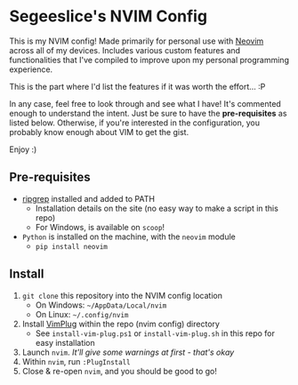 # Segeeslice's NVIM Config

This is my NVIM config! Made primarily for personal use with
[Neovim](https://neovim.io) across all of my devices. Includes various custom
features and functionalities that I've compiled to improve upon my personal
programming experience.

This is the part where I'd list the features if it was worth the effort... :P

In any case, feel free to look through and see what I have! It's commented
enough to understand the intent. Just be sure to have the **pre-requisites** as
listed below. Otherwise, if you're interested in the configuration, you
probably know enough about VIM to get the gist.

Enjoy :)

## Pre-requisites

- [ripgrep](https://github.com/BurntSushi/ripgrep) installed and added to PATH
  - Installation details on the site (no easy way to make a script in this repo)
  - For Windows, is available on `scoop`!
- `Python` is installed on the machine, with the `neovim` module
  - `pip install neovim`

## Install

1. `git clone` this repository into the NVIM config location
    - On Windows: `~/AppData/Local/nvim`
    - On Linux: `~/.config/nvim`
1. Install [VimPlug](https://github.com/junegunn/vim-plug) within the repo
   (nvim config) directory
    - See `install-vim-plug.ps1` or `install-vim-plug.sh` in this repo for easy
      installation
1. Launch `nvim`. *It'll give some warnings at first - that's okay*
1. Within `nvim`, run `:PlugInstall`
1. Close & re-open `nvim`, and you should be good to go!
